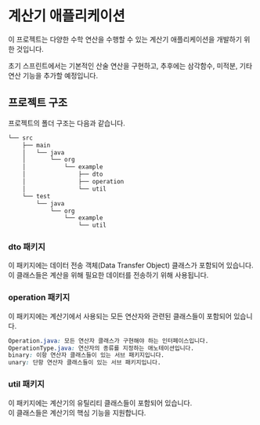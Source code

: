 # 계산기 애플리케이션

이 프로젝트는 다양한 수학 연산을 수행할 수 있는 계산기 애플리케이션을 개발하기 위한 것입니다.

초기 스프린트에서는 기본적인 산술 연산을 구현하고, 추후에는 삼각함수, 미적분, 기타 연산 기능을 추가할 예정입니다.

## 프로젝트 구조

프로젝트의 폴더 구조는 다음과 같습니다.

```bash
└── src
    ├── main
    │   └── java
    │       └── org
    │           └── example
    │               ├── dto
    │               ├── operation
    │               └── util
    └── test
        └── java
            └── org
                └── example
                    └── util

```


### dto 패키지
이 패키지에는 데이터 전송 객체(Data Transfer Object) 클래스가 포함되어 있습니다.<br>
이 클래스들은 계산을 위해 필요한 데이터를 전송하기 위해 사용됩니다.

### operation 패키지
이 패키지에는 계산기에서 사용되는 모든 연산자와 관련된 클래스들이 포함되어 있습니다.

```css
Operation.java: 모든 연산자 클래스가 구현해야 하는 인터페이스입니다.
OperationType.java: 연산자의 종류를 지정하는 애노테이션입니다.
binary: 이항 연산자 클래스들이 있는 서브 패키지입니다.
unary: 단항 연산자 클래스들이 있는 서브 패키지입니다.
```

### util 패키지
이 패키지에는 계산기의 유틸리티 클래스들이 포함되어 있습니다.<br>
이 클래스들은 계산기의 핵심 기능을 지원합니다.
